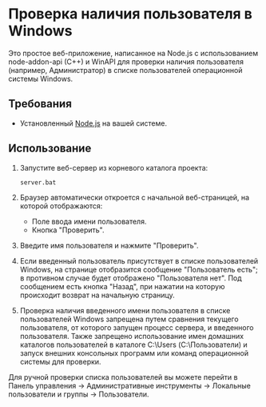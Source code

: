# Проверка наличия пользователя в Windows

Это простое веб-приложение, написанное на Node.js с использованием node-addon-api (C++) и WinAPI для проверки наличия пользователя (например, Администратор) в списке пользователей операционной системы Windows.

## Требования

- Установленный [Node.js](https://nodejs.org/) на вашей системе.

## Использование

1. Запустите веб-сервер из корневого каталога проекта:
   ```
   server.bat
   ```

2. Браузер автоматически откроется с начальной веб-страницей, на которой отображаются:
   - Поле ввода имени пользователя.
   - Кнопка "Проверить".

3. Введите имя пользователя и нажмите "Проверить".

4. Если введенный пользователь присутствует в списке пользователей Windows, на странице отобразится сообщение "Пользователь есть"; в противном случае будет отображено "Пользователя нет". Под сообщением есть кнопка "Назад", при нажатии на которую происходит возврат на начальную страницу.

5. Проверка наличия введенного имени пользователя в списке пользователей Windows запрещена путем сравнения текущего пользователя, от которого запущен процесс сервера, и введенного пользователя. Также запрещено использование имен домашних каталогов пользователей в каталоге C:\Users (С:\Пользователи) и запуск внешних консольных программ или команд операционной системы для проверки.

Для ручной проверки списка пользователей вы можете перейти в Панель управления -> Административные инструменты -> Локальные пользователи и группы -> Пользователи.

